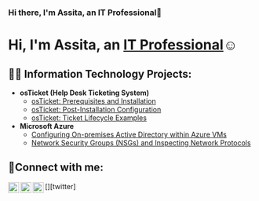 ### Hi there, I'm Assita, an IT Professional👋
<h1>Hi, I'm Assita, an <a href="https://linkedin.com/in/ahaidarakambou21">IT Professional</a>☺</h1>

<h2>👨‍💻 Information Technology Projects:</h2>

- <b>osTicket (Help Desk Ticketing System)</b>
  - [osTicket: Prerequisites and Installation](https://github.com/ahaidarakambou21/osticket-prereqs)
  - [osTicket: Post-Installation Configuration](https://github.com/ahaidarakambou21/post-install-config)
  - [osTicket: Ticket Lifecycle Examples](https://github.com/ahaidarakambou21/ticket-lifecycle)
- <b>Microsoft Azure</b>
  - [Configuring On-premises Active Directory within Azure VMs](https://github.com/ahaidarakambou21/configure-ad)
  - [Network Security Groups (NSGs) and Inspecting Network Protocols](https://github.com/ahaidarakambou21/azure-network-protocols)

<h2>🤳Connect with me:</h2>

[<img align="left" alt="Josh | Twitter" width="22px" src="https://cdn.jsdelivr.net/npm/simple-icons@v3/icons/twitter.svg" />][twitter]
[<img align="left" alt="Josh | LinkedIn" width="22px" src="https://cdn.jsdelivr.net/npm/simple-icons@v3/icons/linkedin.svg" />][linkedin]
[<img align="left" alt="Josh | Instagram" width="22px" src="https://cdn.jsdelivr.net/npm/simple-icons@v3/icons/instagram.svg" />][instagram]


[instagram]: https://www.instagram.com/ahaidarakambou21
[linkedin]: https://linkedin.com/in/ahaidarakambou21
